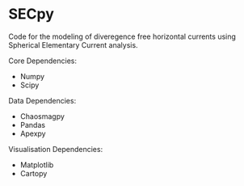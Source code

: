 # SECpy
Code for the modeling of diveregence free horizontal currents using Spherical Elementary Current analysis.

Core Dependencies:
- Numpy
- Scipy

Data Dependencies:
- Chaosmagpy
- Pandas
- Apexpy

Visualisation Dependencies:
- Matplotlib
- Cartopy

